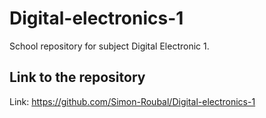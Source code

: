 # Digital-electronics-1

School repository for subject Digital Electronic 1.

## Link to the repository

Link: https://github.com/Simon-Roubal/Digital-electronics-1

